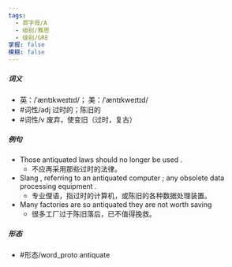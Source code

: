 ```yaml
---
tags:
  - 首字母/A
  - 级别/雅思
  - 级别/GRE
掌握: false
模糊: false
---
```

##### 词义
- 英：/ˈæntɪkweɪtɪd/； 美：/ˈæntɪkweɪtɪd/
- #词性/adj  过时的；陈旧的
- #词性/v  废弃，使变旧（过时，复古）
##### 例句
- Those antiquated laws should no longer be used .
	- 不应再采用那些过时的法律。
- Slang , referring to an antiquated computer ; any obsolete data processing equipment .
	- 专业俚语，指过时的计算机，或陈旧的各种数据处理装置。
- Many factories are so antiquated they are not worth saving
	- 很多工厂过于陈旧落后，已不值得挽救。
##### 形态
- #形态/word_proto antiquate
